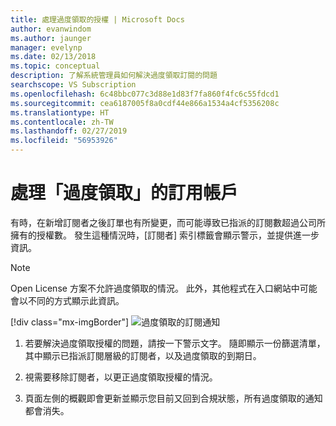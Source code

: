 ```yaml
---
title: 處理過度領取的授權 | Microsoft Docs
author: evanwindom
ms.author: jaunger
manager: evelynp
ms.date: 02/13/2018
ms.topic: conceptual
description: 了解系統管理員如何解決過度領取訂閱的問題
searchscope: VS Subscription
ms.openlocfilehash: 6c48bbc077c3d88e1d83f7fa860f4fc6c55fdcd1
ms.sourcegitcommit: cea6187005f8a0cdf44e866a1534a4cf5356208c
ms.translationtype: HT
ms.contentlocale: zh-TW
ms.lasthandoff: 02/27/2019
ms.locfileid: "56953926"
---
```

# <a name="handling-over-claimed-subscriptions"></a>處理「過度領取」的訂用帳戶

有時，在新增訂閱者之後訂單也有所變更，而可能導致已指派的訂閱數超過公司所擁有的授權數。 發生這種情況時，[訂閱者] 索引標籤會顯示警示，並提供進一步資訊。

> [!NOTE]
> Open License 方案不允許過度領取的情況。  此外，其他程式在入口網站中可能會以不同的方式顯示此資訊。
>
> [!div class="mx-imgBorder"]
> ![過度領取的訂閱通知](_img/over-claimed/over-claimed-alert.png)

1. 若要解決過度領取授權的問題，請按一下警示文字。 隨即顯示一份篩選清單，其中顯示已指派訂閱層級的訂閱者，以及過度領取的到期日。 

2. 視需要移除訂閱者，以更正過度領取授權的情況。 

3. 頁面左側的概觀即會更新並顯示您目前又回到合規狀態，所有過度領取的通知都會消失。 
